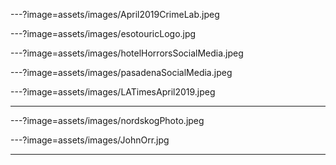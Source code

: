 

---?image=assets/images/April2019CrimeLab.jpeg



---?image=assets/images/esotouricLogo.jpg


---?image=assets/images/hotelHorrorsSocialMedia.jpeg


---?image=assets/images/pasadenaSocialMedia.jpeg


---?image=assets/images/LATimesApril2019.jpeg



---


---?image=assets/images/nordskogPhoto.jpeg

---?image=assets/images/JohnOrr.jpg


---






